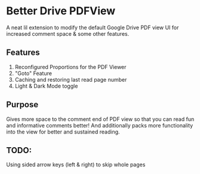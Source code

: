 # Better Drive PDFView
A neat lil extension to modify the default Google Drive PDF view UI for
increased comment space & some other features.

## Features

1. Reconfigured Proportions for the PDF Viewer
2. "Goto" Feature
3. Caching and restoring last read page number
4. Light & Dark Mode toggle

## Purpose
Gives more space to the comment end of PDF view so that you can read fun
and informative comments better! And additionally packs more functionality
into the view for better and sustained reading.

## TODO:
Using sided arrow keys (left & right) to skip whole pages
